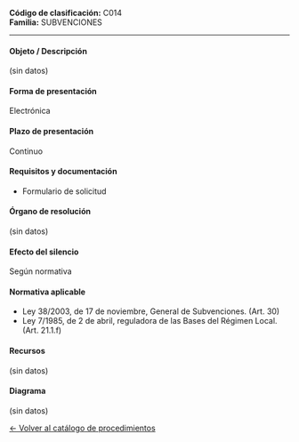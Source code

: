 
**Código de clasificación:** C014  
**Familia:** SUBVENCIONES

---

#### Objeto / Descripción

(sin datos)

#### Forma de presentación

Electrónica

#### Plazo de presentación

Continuo

#### Requisitos y documentación


- Formulario de solicitud

#### Órgano de resolución

(sin datos)

#### Efecto del silencio

Según normativa

#### Normativa aplicable


- Ley 38/2003, de 17 de noviembre, General de Subvenciones. (Art. 30)
- Ley 7/1985, de 2 de abril, reguladora de las Bases del Régimen Local. (Art. 21.1.f)

#### Recursos

(sin datos)

#### Diagrama

(sin datos)

 
[← Volver al catálogo de procedimientos](../buscador.md)
